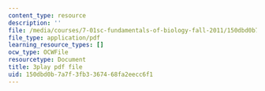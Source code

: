 ```yaml
---
content_type: resource
description: ''
file: /media/courses/7-01sc-fundamentals-of-biology-fall-2011/150dbd0b7a7f3fb3367468fa2eecc6f1_tMr9XH64rtM.pdf
file_type: application/pdf
learning_resource_types: []
ocw_type: OCWFile
resourcetype: Document
title: 3play pdf file
uid: 150dbd0b-7a7f-3fb3-3674-68fa2eecc6f1
---
```

